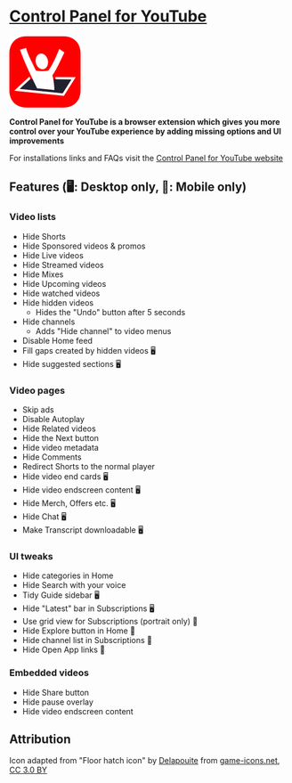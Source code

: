 # [Control Panel for YouTube](https://jbscript.dev/control-panel-for-youtube)

[![](icons/icon128.png)](https://jbscript.dev/control-panel-for-youtube)

**Control Panel for YouTube is a browser extension which gives you more control over your YouTube experience by adding missing options and UI improvements**

For installations links and FAQs visit the [Control Panel for YouTube website](https://jbscript.dev/control-panel-for-youtube)

## Features (🖥️: Desktop only, 📱: Mobile only)

### Video lists

- Hide Shorts
- Hide Sponsored videos & promos
- Hide Live videos
- Hide Streamed videos
- Hide Mixes
- Hide Upcoming videos
- Hide watched videos
- Hide hidden videos
  - Hides the "Undo" button after 5 seconds
- Hide channels
  - Adds "Hide channel" to video menus
- Disable Home feed
- Fill gaps created by hidden videos 🖥️
- Hide suggested sections 🖥️

### Video pages

- Skip ads
- Disable Autoplay
- Hide Related videos
- Hide the Next button
- Hide video metadata
- Hide Comments
- Redirect Shorts to the normal player
- Hide video end cards 🖥️
- Hide video endscreen content 🖥️
- Hide Merch, Offers etc. 🖥️
- Hide Chat 🖥️
- Make Transcript downloadable 🖥️

### UI tweaks

- Hide categories in Home
- Hide Search with your voice
- Tidy Guide sidebar 🖥️
- Hide "Latest" bar in Subscriptions 🖥️
- Use grid view for Subscriptions (portrait only) 📱
- Hide Explore button in Home 📱
- Hide channel list in Subscriptions 📱
- Hide Open App links 📱

### Embedded videos

- Hide Share button
- Hide pause overlay
- Hide video endscreen content

## Attribution

Icon adapted from "Floor hatch icon" by [Delapouite](https://delapouite.com/) from [game-icons.net](https://game-icons.net), [CC 3.0 BY](https://creativecommons.org/licenses/by/3.0/)
